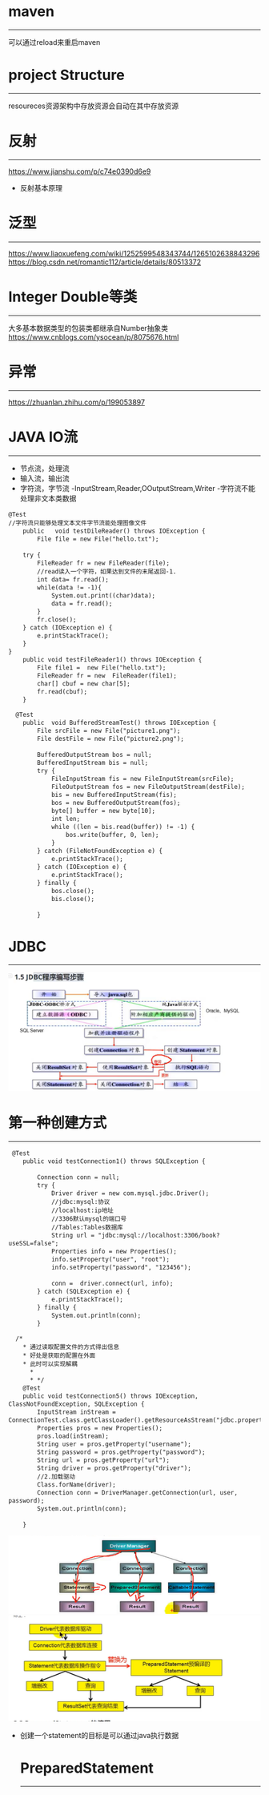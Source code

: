# maven
***
可以通过reload来重启maven

# project Structure
***
resoureces资源架构中存放资源会自动在其中存放资源

# 反射
***
https://www.jianshu.com/p/c74e0390d6e9
- 反射基本原理

# 泛型
***
https://www.liaoxuefeng.com/wiki/1252599548343744/1265102638843296
https://blog.csdn.net/romantic112/article/details/80513372

# Integer Double等类
***
大多基本数据类型的包装类都继承自Number抽象类
https://www.cnblogs.com/ysocean/p/8075676.html

# 异常
***

https://zhuanlan.zhihu.com/p/199053897

# JAVA IO流
***
- 节点流，处理流
- 输入流，输出流
- 字符流，字节流
  -InputStream,Reader,OOutputStream,Writer
-字符流不能处理非文本类数据
```
@Test
//字符流只能够处理文本文件字节流能处理图像文件
    public   void testDileReader() throws IOException {
        File file = new File("hello.txt");

    try {
        FileReader fr = new FileReader(file);
        //read读入一个字符，如果达到文件的末尾返回-1.
        int data= fr.read();
        while(data != -1){
            System.out.print((char)data);
            data = fr.read();
        }
        fr.close();
    } catch (IOException e) {
        e.printStackTrace();
    }
}
    public void testFileReader1() throws IOException {
        File file1 =  new File("hello.txt");
        FileReader fr = new  FileReader(file1);
        char[] cbuf = new char[5];
        fr.read(cbuf);
    }
```
```
  @Test
    public  void BufferedStreamTest() throws IOException {
        File srcFile = new File("picture1.png");
        File destFile = new File("picture2.png");

        BufferedOutputStream bos = null;
        BufferedInputStream bis = null;
        try {
            FileInputStream fis = new FileInputStream(srcFile);
            FileOutputStream fos = new FileOutputStream(destFile);
            bis = new BufferedInputStream(fis);
            bos = new BufferedOutputStream(fos);
            byte[] buffer = new byte[10];
            int len;
            while ((len = bis.read(buffer)) != -1) {
                bos.write(buffer, 0, len);
            }
        } catch (FileNotFoundException e) {
            e.printStackTrace();
        } catch (IOException e) {
            e.printStackTrace();
        } finally {
            bos.close();
            bis.close();

        }
```
# JDBC
***

![图片](./picture/jdbc.png)
# 第一种创建方式
***

```
 @Test
    public void testConnection1() throws SQLException {

        Connection conn = null;
        try {
            Driver driver = new com.mysql.jdbc.Driver();
            //jdbc:mysql:协议
            //localhost:ip地址
            //3306默认mysql的端口号
            //Tables:Tables数据库
            String url = "jdbc:mysql://localhost:3306/book?useSSL=false";
            Properties info = new Properties();
            info.setProperty("user", "root");
            info.setProperty("password", "123456");

            conn =  driver.connect(url, info);
        } catch (SQLException e) {
            e.printStackTrace();
        } finally {
            System.out.println(conn);
        }

```
```
  /*
    * 通过读取配置文件的方式得出信息
    * 好处是获取的配置在外面
    * 此时可以实现解耦
      *
      * */
    @Test
    public void testConnection5() throws IOException, ClassNotFoundException, SQLException {
        InputStream inStream = ConnectionTest.class.getClassLoader().getResourceAsStream("jdbc.properties");
        Properties pros = new Properties();
        pros.load(inStream);
        String user = pros.getProperty("username");
        String password = pros.getProperty("password");
        String url = pros.getProperty("url");
        String driver = pros.getProperty("driver");
        //2.加载驱动
        Class.forName(driver);
        Connection conn = DriverManager.getConnection(url, user, password);
        System.out.println(conn);

    }
```
![](picture/jdbc_2.png)
![](picture/PreparedStatement.png)
- 创建一个statement的目标是可以通过java执行数据
  # PreparedStatement
  ***
  